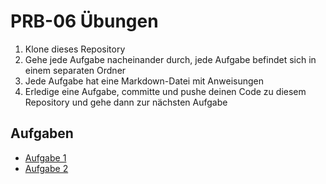 # PRB-06 Übungen

1. Klone dieses Repository
2. Gehe jede Aufgabe nacheinander durch, jede Aufgabe befindet sich in einem separaten Ordner
3. Jede Aufgabe hat eine Markdown-Datei mit Anweisungen
4. Erledige eine Aufgabe, committe und pushe deinen Code zu diesem Repository und gehe dann zur nächsten Aufgabe

## Aufgaben

- [Aufgabe 1](./task-1-process/task-1-process.md)
- [Aufgabe 2](./task-2-filebrowser/task-2-filebrowser.md)

